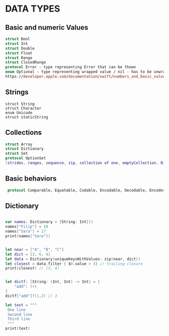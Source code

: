 # DATA TYPES




## Basic and numeric Values
```swift
struct Bool
struct Int
struct Double
struct Float
struct Range
struct ClosedRange
protocol Error - type representing Error that can be thown
enum Optional - type representing wrapped value / nil - has to be unwrapped
https://developer.apple.com/documentation/swift/numbers_and_basic_values
```

## Strings
```
struct String 
struct Character
enum Unicode
struct staticString
```

## Collections
```swift
struct Array
struct Dictionary
struct Set
protocol OptionSet
(strides, ranges, sequence, zip, collection of one, emptyCollection, DictionaryLiteral
```



## Basic behaviors
```swift
 protocol Comparable, Equatable, Codable, Encodable, Decodable, Encoder, Decoder, Expressable by Array literal
```




## Dictionary


```swift

var names: Dictionary = [String: Int]()
names["Filip"] = 18
names["Sara"] = 17
print(names["Sara"])


let near = ["A", "B", "C"]
let dict = [3, 6, 4]
let data = Dictionary(uniqueKeysWithValues: zip(near, dict))
let closest = data.filter { $0.value > 3} // trailing closure
print(closest) // [3, 4]


let dictf: [String: (Int, Int) -> Int] = [
    "add": (+)
]
dictf["add"]?(1,2) // 3


```


```swift
let text = """
 One line
 Second line
 Third line
 """
print(text)
```
